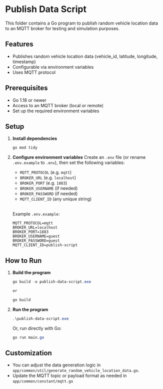 # Publish Data Script

This folder contains a Go program to publish random vehicle location data to an MQTT broker for testing and simulation purposes.

## Features
- Publishes random vehicle location data (vehicle_id, latitude, longitude, timestamp)
- Configurable via environment variables
- Uses MQTT protocol

## Prerequisites
- Go 1.18 or newer
- Access to an MQTT broker (local or remote)
- Set up the required environment variables

## Setup
1. **Install dependencies**
   ```powershell
   go mod tidy
   ```

2. **Configure environment variables**
   Create an `.env` file (or rename `.env.example` to `.env`), then set the following variables:
   - `MQTT_PROTOCOL` (e.g. `mqtt`)
   - `BROKER_URL` (e.g. `localhost`)
   - `BROKER_PORT` (e.g. `1883`)
   - `BROKER_USERNAME` (if needed)
   - `BROKER_PASSWORD` (if needed)
   - `MQTT_CLIENT_ID` (any unique string)

   <br>Example `.env.example`:
   ```env
   MQTT_PROTOCOL=mqtt
   BROKER_URL=localhost
   BROKER_PORT=1883
   BROKER_USERNAME=guest
   BROKER_PASSWORD=guest
   MQTT_CLIENT_ID=publish-script
   ```

## How to Run

1. **Build the program**
   ```powershell
   go build -o publish-data-script.exe

   or

   go build
   ```

2. **Run the program**
   ```powershell
   .\publish-data-script.exe
   ```
   Or, run directly with Go:
   ```powershell
   go run main.go
   ```

## Customization
- You can adjust the data generation logic in `app/common/util/generate_random_vehicle_location_data.go`.
- Update the MQTT topic or payload format as needed in `app/common/constant/mqtt.go`

